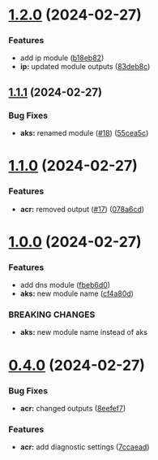 # [1.2.0](https://github.com/rgb000/github-cicd/compare/v1.1.1...v1.2.0) (2024-02-27)


### Features

* add ip module ([b18eb82](https://github.com/rgb000/github-cicd/commit/b18eb825ca8014a843001166af33cc9399a76cd4))
* **ip:** updated module outputs ([83deb8c](https://github.com/rgb000/github-cicd/commit/83deb8c2d7da361f90cd7cc57aed619122512091))



## [1.1.1](https://github.com/rgb000/github-cicd/compare/v1.1.0...v1.1.1) (2024-02-27)


### Bug Fixes

* **aks:** renamed module ([#18](https://github.com/rgb000/github-cicd/issues/18)) ([55cea5c](https://github.com/rgb000/github-cicd/commit/55cea5c886f212f34b28b28a91b2585eea6863ad))



# [1.1.0](https://github.com/rgb000/github-cicd/compare/v1.0.0...v1.1.0) (2024-02-27)


### Features

* **acr:** removed output ([#17](https://github.com/rgb000/github-cicd/issues/17)) ([078a6cd](https://github.com/rgb000/github-cicd/commit/078a6cd79a3a0482d8134703328cebff09cadde4))



# [1.0.0](https://github.com/rgb000/github-cicd/compare/v0.4.0...v1.0.0) (2024-02-27)


### Features

* add dns module ([fbeb6d0](https://github.com/rgb000/github-cicd/commit/fbeb6d0a7ea2aafcd0e64ff0ca4e205a0a3b790b))
* **aks:** new module name ([cf4a80d](https://github.com/rgb000/github-cicd/commit/cf4a80dacac45beb7e81f9f0e288b42196869802))


### BREAKING CHANGES

* **aks:** new module name instead of aks



# [0.4.0](https://github.com/rgb000/github-cicd/compare/v0.3.0...v0.4.0) (2024-02-27)


### Bug Fixes

* **acr:** changed outputs ([8eefef7](https://github.com/rgb000/github-cicd/commit/8eefef7a4c1711a25164af8a61d1173bee0b82a2))


### Features

* **acr:** add diagnostic settings ([7ccaead](https://github.com/rgb000/github-cicd/commit/7ccaead0a8bcb3cc6327cfd3ef27c4d60d736bde))



